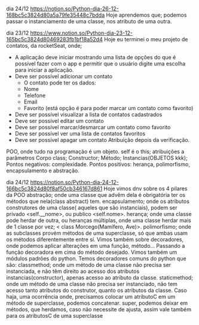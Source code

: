 dia 24/12
https://notion.so/Python-dia-26-12-168bc5c3824d80a5a79fe35448c7bdda
Hoje aprendemos que; podemos passar o instanciamento de uma classe, nos atributo de uma outra.
 

dia 23/12
https://www.notion.so/Python-dia-23-12-165bc5c3824d80469283fb1bf18a52d4
Hoje eu terminei o meu projeto de contatos, da rocketSeat, onde; 
* A aplicação deve iniciar mostrando uma lista de opções do que é possível fazer com o app e permitir que o usuário digite uma escolha para iniciar a aplicação.
* Deve ser possível adicionar um contato
    * O contato pode ter os dados:
    * Nome
    * Telefone
    * Email
    * Favorito (está opção é para poder marcar um contato como favorito)
* Deve ser possível visualizar a lista de contatos cadastrados
* Deve ser possível editar um contato
* Deve ser possível marcar/desmarcar um contato como favorito
* Deve ser possível ver uma lista de contatos favoritos
* Deve ser possível apagar um contato
Atribuição depois da verificação.

POO, onde tudo na programação é um objeto.
self é o this;
atribuições a parâmetros
Corpo class;
Constructor;
Método;
Instancias(OBJETOS kkk);
Pontos negativos: complexidade.
Pontos positivos: herança, polimorfismo, encapsulamento e abstração.

dia 24/12
https://notion.so/Python-dia-24-12-166bc5c3824d80f8af50cb346167d861
Hoje vimos dnv sobre os 4 pilares da POO
abstração; onde uma classe que advêm dela é obrigatória ter os métodos que nela(class abstract) tem.
encapsulamento; onde os atributos construtores de uma classe( aqueles que são instanciais), podem ser privado <self.__nome>, ou publico <self.nome>.
herança; onde uma classe pode herdar de outra, ou heranças múltiplas, onde uma classe herdar mais de 1 classe por vez; < class Morcego(Mamifero, Ave)>.
polimorfismo; onde as subclasses provém métodos de uma superclasse, só que ambas usam os métodos diferentemente entre sí.
Vimos também sobre decoradores, onde podemos aplicar alterações em uma função, método... Passando a função decoradora em cima do método desejado. Vimos também um módulos padrões do python. Temos decoradores comuns do python que são:
classmethod; onde um método de uma classe não precisa ser instanciada, e não têm direito ao acesso dos atributos instancias(constructor), apenas acesso ao atributo da classe.
staticmethod; onde um método de uma classe não precisa ser instanciado, não tem acesso tanto atributos do construtor, quanto os atributos da classe. Caso haja, uma ocorrência onde, precisamos colocar um atributoC em um método de superclasse, podemos concatenar.
super, podemos deixar em métodos, que herdamos, caso não necessite de ajusta, assim vale também para os atributosC de uma superclasse
